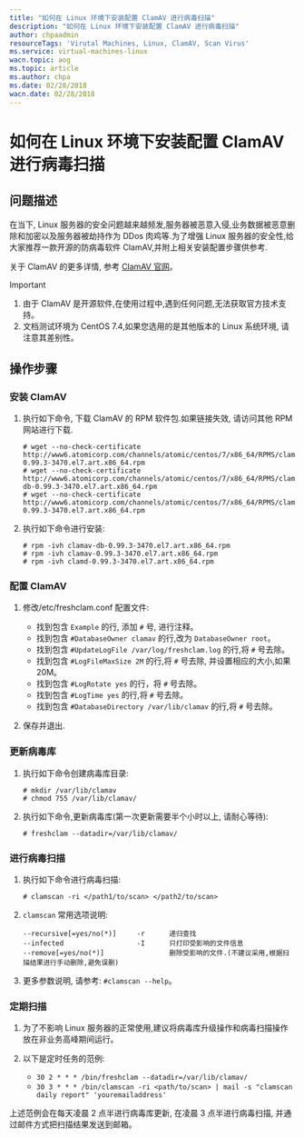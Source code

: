 ```yaml
---
title: "如何在 Linux 环境下安装配置 ClamAV 进行病毒扫描"
description: "如何在 Linux 环境下安装配置 ClamAV 进行病毒扫描"
author: chpaadmin
resourceTags: 'Virutal Machines, Linux, ClamAV, Scan Virus'
ms.service: virtual-machines-linux
wacn.topic: aog
ms.topic: article
ms.author: chpa
ms.date: 02/28/2018
wacn.date: 02/28/2018
---
```


# 如何在 Linux 环境下安装配置 ClamAV 进行病毒扫描

## 问题描述

在当下, Linux 服务器的安全问题越来越频发,服务器被恶意入侵,业务数据被恶意删除和加密以及服务器被劫持作为 DDos 肉鸡等.为了增强 Linux 服务器的安全性,给大家推荐一款开源的防病毒软件 ClamAV,并附上相关安装配置步骤供参考.

关于 ClamAV 的更多详情, 参考 [ClamAV 官网](https://www.clamav.net/)。

> [!IMPORTANT]
> 1. 由于 ClamAV 是开源软件,在使用过程中,遇到任何问题,无法获取官方技术支持。
> 2. 文档测试环境为 CentOS 7.4,如果您选用的是其他版本的 Linux 系统环境, 请注意其差别性。

## 操作步骤

### 安装 ClamAV

1. 执行如下命令, 下载 ClamAV 的 RPM 软件包.如果链接失效, 请访问其他 RPM 网站进行下载.

    ```
    # wget --no-check-certificate http://www6.atomicorp.com/channels/atomic/centos/7/x86_64/RPMS/clamd-0.99.3-3470.el7.art.x86_64.rpm
    # wget --no-check-certificate http://www6.atomicorp.com/channels/atomic/centos/7/x86_64/RPMS/clamav-db-0.99.3-3470.el7.art.x86_64.rpm
    # wget --no-check-certificate http://www6.atomicorp.com/channels/atomic/centos/7/x86_64/RPMS/clamav-0.99.3-3470.el7.art.x86_64.rpm
    ```

2. 执行如下命令进行安装:

    ```
    # rpm -ivh clamav-db-0.99.3-3470.el7.art.x86_64.rpm
    # rpm -ivh clamav-0.99.3-3470.el7.art.x86_64.rpm
    # rpm -ivh clamd-0.99.3-3470.el7.art.x86_64.rpm
    ```

### 配置 ClamAV

1. 修改/etc/freshclam.conf 配置文件:

    - 找到包含 `Example` 的行, 添加 `#` 号, 进行注释。
    - 找到包含 `#DatabaseOwner clamav` 的行,改为 `DatabaseOwner root`。
    - 找到包含 `#UpdateLogFile /var/log/freshclam.log` 的行,将 `#` 号去除。
    - 找到包含 `#LogFileMaxSize 2M` 的行,将 `#` 号去除, 并设置相应的大小,如果 20M。
    - 找到包含 `#LogRotate yes` 的行，将 `#` 号去除。
    - 找到包含 `#LogTime yes` 的行,将 `#` 号去除。
    - 找到包含 `#DatabaseDirectory /var/lib/clamav` 的行,将 `#` 号去除。

2. 保存并退出.

### 更新病毒库

1. 执行如下命令创建病毒库目录:

    ```
    # mkdir /var/lib/clamav
    # chmod 755 /var/lib/clamav/
    ```

2. 执行如下命令,更新病毒库(第一次更新需要半个小时以上, 请耐心等待):

    ```
    # freshclam --datadir=/var/lib/clamav/
    ```

### 进行病毒扫描

1. 执行如下命令进行病毒扫描: 

    ```
    # clamscan -ri </path1/to/scan> </path2/to/scan>
    ```

2. `clamscan` 常用选项说明:

    ```
    --recursive[=yes/no(*)]     -r      递归查找
    --infected                  -I      只打印受影响的文件信息
    --remove[=yes/no(*)]                删除受影响的文件.(不建议采用,根据扫描结果进行手动删除,避免误删)
    ```

3. 更多参数说明, 请参考: `#clamscan --help`。

### 定期扫描

1. 为了不影响 Linux 服务器的正常使用,建议将病毒库升级操作和病毒扫描操作放在非业务高峰期间运行。
2. 以下是定时任务的范例:

    - `30 2 * * * /bin/freshclam --datadir=/var/lib/clamav/`
    - `30 3 * * * /bin/clamscan -ri <path/to/scan> | mail -s "clamscan daily report" 'youremailaddress'`

上述范例会在每天凌晨 2 点半进行病毒库更新, 在凌晨 3 点半进行病毒扫描, 并通过邮件方式把扫描结果发送到邮箱。